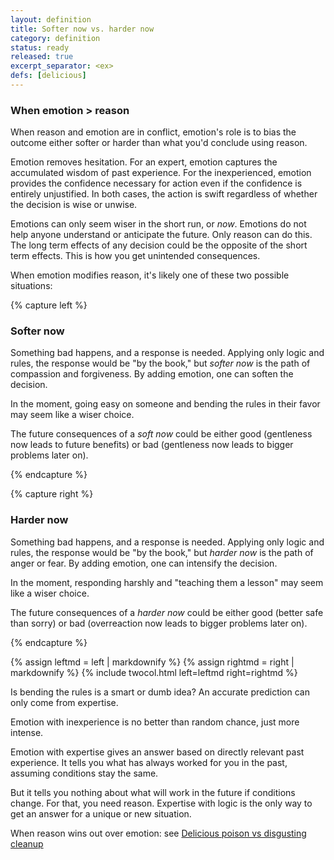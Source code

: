 ```yaml
---
layout: definition
title: Softer now vs. harder now
category: definition
status: ready
released: true
excerpt_separator: <ex>
defs: [delicious]
---
```


### When emotion > reason

When reason and emotion are in conflict, emotion's role is to bias the
outcome either softer or harder than what you'd conclude using reason.

Emotion removes hesitation. For an expert, emotion captures the
accumulated wisdom of past experience. For the inexperienced, emotion
provides the confidence necessary for action even if the confidence is
entirely unjustified.  In both cases, the action is swift regardless
of whether the decision is wise or unwise.

Emotions can only seem wiser in the short run, or *now*.  Emotions do
not help anyone understand or anticipate the future. Only reason can
do this.  The long term effects of any decision could be the opposite
of the short term effects. This is how you get unintended
consequences.



When emotion modifies reason, it's likely one of these two possible
situations:

{% capture left %}

### Softer now

Something bad happens, and a response is needed. Applying only logic
and rules, the response would be "by the book," but *softer now* is
the path of compassion and forgiveness. By adding emotion, one can
soften the decision.

In the moment, going easy on someone and bending the rules in their favor
may seem like a wiser choice. 

The future consequences of a *soft now* could be either good (gentleness now
leads to future benefits) or bad (gentleness now leads to bigger problems later on).

{% endcapture %}

{% capture right %}

### Harder now

Something bad happens, and a response is needed. Applying only logic
and rules, the response would be "by the book," but *harder now* is
the path of anger or fear. By adding emotion, one can intensify the
decision.

In the moment, responding harshly and "teaching them a lesson" may
seem like a wiser choice. 

The future consequences of a *harder now* could be either good (better safe
than sorry) or bad (overreaction now leads to bigger problems later
on). 


{% endcapture %}

{% assign leftmd = left | markdownify %}
{% assign rightmd = right | markdownify %}
{% include twocol.html left=leftmd right=rightmd %}

<p class="mt-3"/>

Is bending the rules is a smart or dumb idea? An accurate prediction
can only come from expertise.

Emotion with inexperience is no better than random chance, just more intense.

Emotion with expertise gives an answer based on directly relevant past
experience. It tells you what has always worked for you in the past,
assuming conditions stay the same.

But it tells you nothing about what will work in the future if
conditions change. For that, you need reason.  Expertise with logic is
the only way to get an answer for a unique or new situation.

When reason wins out over emotion: see  [Delicious poison vs disgusting cleanup](delicious) 
